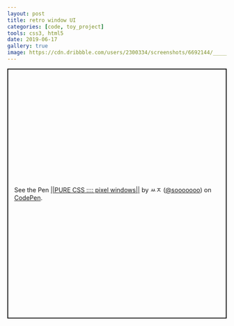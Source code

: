 ```yaml
---
layout: post
title: retro window UI
categories: [code, toy_project]
tools: css3, html5
date: 2019-06-17
gallery: true
image: https://cdn.dribbble.com/users/2300334/screenshots/6692144/___________2019-06-27_______12.43.47.png
---
```

<p class="codepen" data-height="574" data-theme-id="0" data-default-tab="result" data-user="sooooooo" data-slug-hash="mZdpwK" style="height: 574px; box-sizing: border-box; display: flex; align-items: center; justify-content: center; border: 2px solid; margin: 1em 0; padding: 1em;" data-pen-title="||PURE CSS :::: pixel windows||">
<span>See the Pen <a href="https://codepen.io/sooooooo/pen/mZdpwK/">
||PURE CSS :::: pixel windows||</a> by ㅆㅈ (<a href="https://codepen.io/sooooooo">@sooooooo</a>)
on <a href="https://codepen.io">CodePen</a>.</span>
</p>
<script async src="https://static.codepen.io/assets/embed/ei.js"></script>
